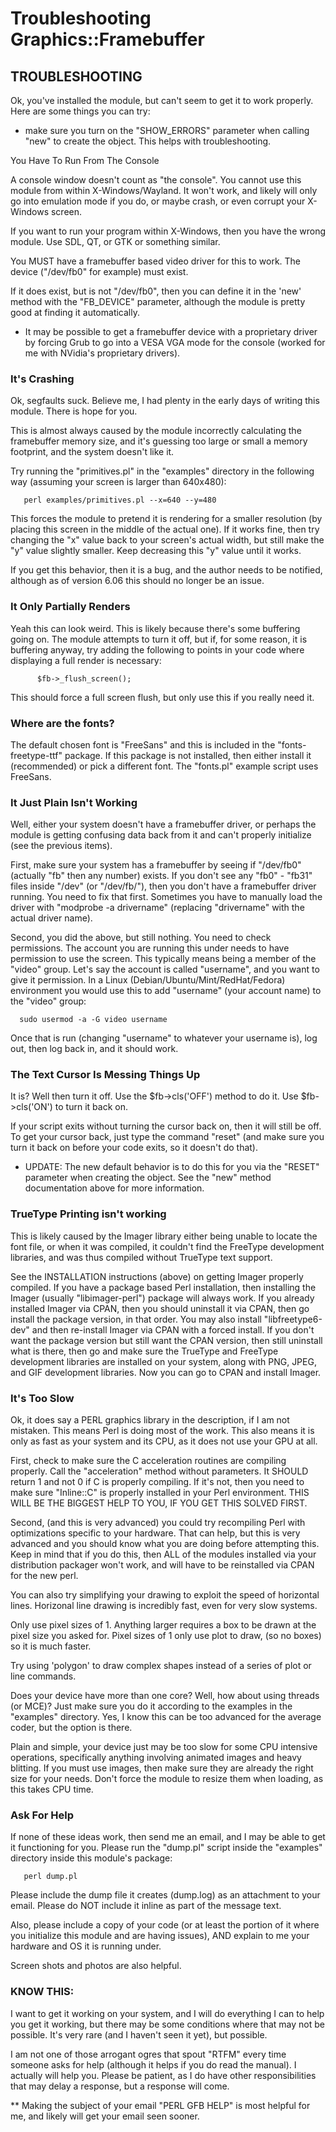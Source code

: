 # Troubleshooting Graphics::Framebuffer

## TROUBLESHOOTING

  Ok, you've installed the module, but can't seem to get it to work properly.
  Here  are some things you can try:

  * make sure you turn on the "SHOW_ERRORS" parameter when calling "new" to
    create the object.  This helps with troubleshooting.

  You Have To Run From The Console

   A console window doesn't count as "the console".  You cannot use this
   module from within X-Windows/Wayland.  It won't work, and likely will only
   go into emulation mode if you do, or maybe crash, or even corrupt your
   X-Windows screen.

   If you want to run your program within X-Windows, then you have the wrong
   module.  Use SDL, QT, or GTK or something similar.

   You MUST have a framebuffer based video driver for this to work.  The
   device ("/dev/fb0" for example) must exist.

   If it does exist, but is not "/dev/fb0", then you can define it in the
   'new' method with the "FB_DEVICE" parameter, although the module is pretty
   good at finding it automatically.

   * It may be possible to get a framebuffer device with a proprietary driver
     by forcing Grub to go into a VESA VGA mode for the console (worked for
     me with NVidia's proprietary drivers).

### It's Crashing

   Ok, segfaults suck.  Believe me, I had plenty in the early days of writing
   this module.  There is hope for you.

   This is almost always caused by the module incorrectly calculating the
   framebuffer memory size, and it's guessing too large or small a memory
   footprint, and the system doesn't like it.

   Try running the "primitives.pl" in the "examples" directory in the
   following way (assuming your screen is larger than 640x480):

       perl examples/primitives.pl --x=640 --y=480

   This forces the module to pretend it is rendering for a smaller resolution
   (by placing this screen in the middle of the actual one).  If it works
   fine, then try changing the "x" value back to your screen's actual width,
   but still make the "y" value slightly smaller.  Keep decreasing this "y"
   value until it works.

   If you get this behavior, then it is a bug, and the author needs to be
   notified, although as of version 6.06 this should no longer be an issue.

### It Only Partially Renders

   Yeah this can look weird.  This is likely because there's some buffering
   going on.  The module attempts to turn it off, but if, for some reason, it
   is buffering anyway, try adding the following to points in your code where
   displaying a full render is necessary:

```
      $fb->_flush_screen();
```

   This should force a full screen flush, but only use this if you really
   need it.

### Where are the fonts?
  
   The default chosen font is "FreeSans" and this is included in the
   "fonts-freetype-ttf" package.  If this package is not installed, then
   either install it (recommended) or pick a different font.  The "fonts.pl"
   example script uses FreeSans.

### It Just Plain Isn't Working

   Well, either your system doesn't have a framebuffer driver, or perhaps the
   module is getting confusing data back from it and can't properly
   initialize (see the previous items).

   First, make sure your system has a framebuffer by seeing if "/dev/fb0"
   (actually "fb" then any number) exists.  If you don't see any
   "fb0" - "fb31" files inside "/dev" (or "/dev/fb/"), then you don't have a
   framebuffer driver running.  You need to fix that first.  Sometimes you
   have to manually load the driver with "modprobe -a drivername" (replacing
   "drivername" with the actual driver name).

   Second, you did the above, but still nothing.  You need to check
   permissions.  The account you are running this under needs to have
   permission to use the screen.  This typically means being a member of the
   "video" group.  Let's say the account is called "username", and you want
   to give it permission.  In a Linux (Debian/Ubuntu/Mint/RedHat/Fedora)
   environment you would use this to add "username" (your account name) to
   the "video" group:

      sudo usermod -a -G video username

   Once that is run (changing "username" to whatever your username is), log
   out, then log back in, and it should work.

### The Text Cursor Is Messing Things Up

   It is?  Well then turn it off.  Use the $fb->cls('OFF') method to do it.
   Use $fb->cls('ON') to turn it back on.

   If your script exits without turning the cursor back on, then it will
   still be off.  To get your cursor back, just type the command "reset"
   (and make sure you turn it back on before your code exits, so it doesn't
   do that).

   * UPDATE:  The new default behavior is to do this for you via the "RESET"
     parameter when creating the object.  See the "new" method documentation
     above for more information.

### TrueType Printing isn't working

   This is likely caused by the Imager library either being unable to locate
   the font file, or when it was compiled, it couldn't find the FreeType
   development libraries, and was thus compiled without TrueType text
   support.

   See the INSTALLATION instructions (above) on getting Imager properly
   compiled.  If you have a package based Perl installation, then installing
   the Imager (usually "libimager-perl") package will always work.  If you
   already installed Imager via CPAN, then you should uninstall it via CPAN,
   then go install the package version, in that order.  You may also install
   "libfreetype6-dev" and then re-install Imager via CPAN with a forced
   install.  If you don't want the package version but still want the CPAN
   version, then still uninstall what is there, then go and make sure the
   TrueType and FreeType development libraries are installed on your system,
   along with PNG, JPEG, and GIF development libraries.  Now you can go to
   CPAN and install Imager.

### It's Too Slow

   Ok, it does say a PERL graphics library in the description, if I am not
   mistaken.  This means Perl is doing most of the work.  This also means it
   is only as fast as your system and its CPU, as it does not use your GPU at
   all.

   First, check to make sure the C acceleration routines are compiling
   properly.  Call the "acceleration" method without parameters.  It SHOULD
   return 1 and not 0 if C is properly compiling.  If it's not, then you need
   to make sure "Inline::C" is properly installed in your Perl environment.
   THIS WILL BE THE BIGGEST HELP TO YOU, IF YOU GET THIS SOLVED FIRST.

   Second, (and this is very advanced) you could try recompiling Perl with
   optimizations specific to your hardware.  That can help, but this is very
   advanced and you should know what you are doing before attempting this.
   Keep in mind that if you do this, then ALL of the modules installed via
   your distribution packager won't work, and will have to be reinstalled via
   CPAN for the new perl.

   You can also try simplifying your drawing to exploit the speed of
   horizontal lines.  Horizonal line drawing is incredibly fast, even for
   very slow systems.

   Only use pixel sizes of 1.  Anything larger requires a box to be drawn at
   the pixel size you asked for.  Pixel sizes of 1 only use plot to draw, (so
   no boxes) so it is much faster.

   Try using 'polygon' to draw complex shapes instead of a series of plot or
   line commands.

   Does your device have more than one core?  Well, how about using threads
   (or MCE)?  Just make sure you do it according to the examples in the
   "examples" directory.  Yes, I know this can be too advanced for the
   average coder, but the option is there.

   Plain and simple, your device just may be too slow for some CPU intensive
   operations, specifically anything involving animated images and heavy
   blitting.  If you must use images, then make sure they are already the
   right size for your needs.  Don't force the module to resize them when
   loading, as this takes CPU time.

### Ask For Help

   If none of these ideas work, then send me an email, and I may be able to
   get it functioning for you.  Please run the "dump.pl" script inside the
   "examples" directory inside this module's package:

       perl dump.pl

   Please include the dump file it creates (dump.log) as an attachment to
   your email.  Please do NOT include it inline as part of the message
   text.

   Also, please include a copy of your code (or at least the portion of it
   where you initialize this module and are having issues), AND explain to me
   your hardware and OS it is running under.

   Screen shots and photos are also helpful.

### KNOW THIS:

   I want to get it working on your system, and I will do
   everything I can to help you get it working, but there may be some
   conditions where that may not be possible.  It's very rare (and I haven't
   seen it yet), but possible.

   I am not one of those arrogant ogres that spout "RTFM" every time someone
   asks for help (although it helps if you do read the manual).  I actually
   will help you.  Please be patient, as I do have other responsibilities
   that may delay a response, but a response will come.

   ** Making the subject of your email "PERL GFB HELP" is most helpful for
      me, and likely will get your email seen sooner.
